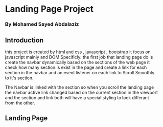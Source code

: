 # Landing Page Project
### By Mohamed Sayed Abdalaziz

## Introduction
this project is created by html and css , javascript , bootstrap it focus on javascript mainly and DOM Specificly.
the first job that landing page do is create the navbar dynamically based on the sections of the web page it check how many section is exist in the page and create a link for each section in the navbar and an event listener on each link to Scroll Smoothly to it's section.

The Navbar is linked with the section so when you scroll the landing page the navbar active link changed based on the current section in the viewport and the section and link both will have a special styling to look differant from the other.


## Landing Page
